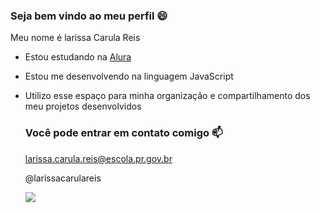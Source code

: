 ### Seja bem vindo ao meu perfil 😄

Meu nome é larissa Carula Reis

- Estou estudando na [Alura](https://www.alura.com.br)
- Estou me desenvolvendo na linguagem JavaScript
- Utilizo esse espaço para minha organização e compartilhamento dos meu projetos desenvolvidos

  ### Você pode entrar em contato comigo 📫

  larissa.carula.reis@escola.pr.gov.br
  
  @larissacarulareis

  ![](https://media.tenor.com/UtgQNow3rr0AAAAd/walter-white-breaking-bad.gif)
  
